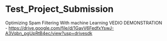 # Test_Project_Submission
Optimizing Spam Filtering With machine Learning
VEDIO DEMONSTRATION - https://drive.google.com/file/d/1GavV6FedfxYswJ-A3Vqbn_pgUpRtB4ec/view?usp=drivesdk
